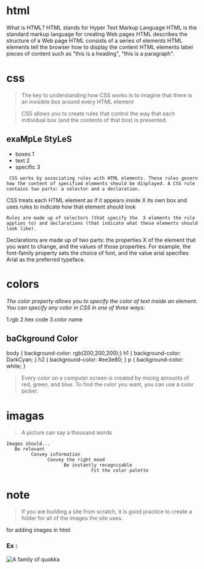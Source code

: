 # html 
>
  What is HTML?
   HTML stands for Hyper Text Markup Language
  HTML is the standard markup language for creating Web pages
 HTML describes the structure of a Web page
 HTML consists of a series of elements
 HTML elements tell the browser how to display the content
  HTML elements label pieces of content such as "this is a heading", "this is a paragraph".


# css 
> The key to understanding how CSS works is to imagine that there is an invisible box around every HTML element

> CSS allows you to create rules that control the way that each individual box (and the contents of that box) is presented.


## exaMpLe StyLeS
* boxes 1
* text 2
* specific 3

> 
     CSS works by associating rules with HTML elements. These rules govern how the content of specified elements should be displayed. A CSS rule contains two parts: a selector and a declaration.


>
   CSS treats each HTML element as if it appears inside  X its own box and uses rules to indicate how that element should look 
   
>  
    Rules are made up of selectors (that specify the  X elements the rule applies to) and declarations (that indicate what these elements should look like).

>

   Declarations are made up of two parts: the properties  X of the element that you want to change, and the values of those properties. For example, the font-family property sets the choice of font, and the value arial specifies Arial as the preferred typeface.


# colors
*The color property allows you to specify the color of text inside an element. You can specify any color in* *CSS in one of three ways:* 

1.rgb 
2.hex code 
3.color name 

## baCkground Color
body { background-color: rgb(200,200,200);}
 h1 { background-color: DarkCyan;
 } 
 h2 { background-color: #ee3e80;
 } 
 p { background-color: white;
} 


> Every color on a computer screen is created by mixing amounts of red, green, and blue. To find the color you want, you can use a color picker.














































# imagas 
> A picture can say a thousand words 

>
    Images should...
       Be relevant 
             Convey information 
                   Convey the right mood  
                         Be instantly recognisable 
                                   Fit the color palette


# note
>  If you are building a site from scratch, it is good practice to create a folder for all of the images the site uses.
 

 for adding images in html 
 ### Ex :
 >
   <img src="images/quokka.jpg" alt="A family of   quokka" title="The quokka is an Australian   marsupial that is similar in size to the   domestic cat." /> 




